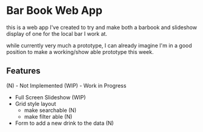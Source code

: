 # Bar Book Web App

this is a web app I've created to try and make both a barbook and slideshow display of one for the local bar I work at. 

while currently very much a prototype, I can already imagine I'm in a good position to make a working/show able prototype this week.

## Features
 (N) - Not Implemented
 (WIP) - Work in Progress

 - Full Screen Slideshow (WIP)
 - Grid style layout
     - make searchable (N)
     - make filter able (N)
 - Form to add a new drink to the data (N)